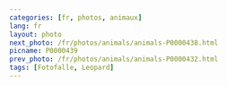 ```yaml
---
categories: [fr, photos, animaux]
lang: fr
layout: photo
next_photo: /fr/photos/animals/animals-P0000438.html
picname: P0000439
prev_photo: /fr/photos/animals/animals-P0000432.html
tags: [Fotofalle, Leopard]
---
```

